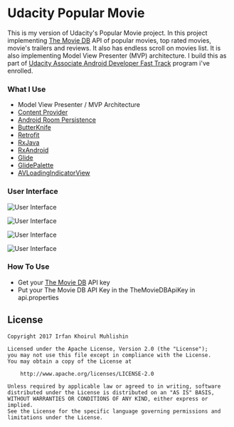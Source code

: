 # Udacity Popular Movie

This is my version of Udacity's Popular Movie project. In this project implementing [The Movie DB](https://www.themoviedb.org/) API of popular movies, top rated movies, movie's trailers and reviews. It also has endless scroll on movies list. It is also implementing Model View Presenter (MVP) architecture. I build this as part of [Udacity Associate Android Developer Fast Track](https://www.udacity.com/course/associate-android-developer-fast-track--nd818) program i've enrolled.

### What I Use
  - Model View Presenter / MVP Architecture
  - [Content Provider](https://developer.android.com/reference/android/content/ContentProvider.html)
  - [Android Room Persistence](https://developer.android.com/topic/libraries/architecture/room.html)
  - [ButterKnife](https://github.com/JakeWharton/butterknife)
  - [Retrofit](https://github.com/square/retrofit)
  - [RxJava](https://github.com/ReactiveX/RxJava)
  - [RxAndroid](https://github.com/ReactiveX/RxAndroid)
  - [Glide](https://github.com/bumptech/glide)
  - [GlidePalette](https://github.com/florent37/GlidePalette)
  - [AVLoadingIndicatorView](https://github.com/81813780/AVLoadingIndicatorView)

### User Interface

![User Interface](../master/ui/phone.png)

![User Interface](../master/ui/phone-details.png)

![User Interface](../master/ui/tablet-portrait.png)

![User Interface](../master/ui/tablet-landscape.png)

### How To Use
  - Get your [The Movie DB](https://www.themoviedb.org/) API key
  - Put your The Movie DB API Key in the TheMovieDBApiKey in api.properties

## License

    Copyright 2017 Irfan Khoirul Muhlishin

    Licensed under the Apache License, Version 2.0 (the "License");
    you may not use this file except in compliance with the License.
    You may obtain a copy of the License at

        http://www.apache.org/licenses/LICENSE-2.0

    Unless required by applicable law or agreed to in writing, software
    distributed under the License is distributed on an "AS IS" BASIS,
    WITHOUT WARRANTIES OR CONDITIONS OF ANY KIND, either express or implied.
    See the License for the specific language governing permissions and
    limitations under the License.